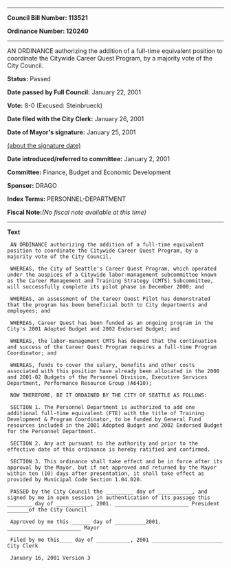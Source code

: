 

********

**Council Bill Number: 113521**
   
**Ordinance Number: 120240**
********

 AN ORDINANCE authorizing the addition of a full-time equivalent position to coordinate the Citywide Career Quest Program, by a majority vote of the City Council.

**Status:** Passed
   
**Date passed by Full Council:** January 22, 2001
   
**Vote:** 8-0 (Excused: Steinbrueck)
   
**Date filed with the City Clerk:** January 26, 2001
   
**Date of Mayor's signature:** January 25, 2001
   
[(about the signature date)](/~public/approvaldate.htm)
   
   
   
**Date introduced/referred to committee:** January 2, 2001
   
**Committee:** Finance, Budget and Economic Development
   
**Sponsor:** DRAGO
   
   
**Index Terms:** PERSONNEL-DEPARTMENT

**Fiscal Note:**_(No fiscal note available at this time)_

********

**Text**
   
```
 AN ORDINANCE authorizing the addition of a full-time equivalent position to coordinate the Citywide Career Quest Program, by a majority vote of the City Council.

 WHEREAS, the City of Seattle's Career Quest Program, which operated under the auspices of a Citywide labor-management subcommittee known as the Career Management and Training Strategy (CMTS) Subcommittee, will successfully complete its pilot phase in December 2000; and

 WHEREAS, an assessment of the Career Quest Pilot has demonstrated that the program has been beneficial both to City departments and employees; and

 WHEREAS, Career Quest has been funded as an ongoing program in the City's 2001 Adopted Budget and 2002 Endorsed Budget; and

 WHEREAS, the labor-management CMTS has deemed that the continuation and success of the Career Quest Program requires a full-time Program Coordinator; and

 WHEREAS, funds to cover the salary, benefits and other costs associated with this position have already been allocated in the 2000 and 2001-02 Budgets of the Personnel Division, Executive Services Department, Performance Resource Group (A6410);

 NOW THEREFORE, BE IT ORDAINED BY THE CITY OF SEATTLE AS FOLLOWS:

 SECTION 1. The Personnel Department is authorized to add one additional full-time equivalent (FTE) with the title of Training Development & Program Coordinator, to be funded by General Fund resources included in the 2001 Adopted Budget and 2002 Endorsed Budget for the Personnel Department.

 SECTION 2. Any act pursuant to the authority and prior to the effective date of this ordinance is hereby ratified and confirmed.

 SECTION 3. This ordinance shall take effect and be in force after its approval by the Mayor, but if not approved and returned by the Mayor within ten (10) days after presentation, it shall take effect as provided by Municipal Code Section 1.04.020.

 PASSED by the City Council the _________ day of ___________, and signed by me in open session in authentication of its passage this ________ day of ___________, 2001. ________________________ President _______of the City Council

 Approved by me this ______ day of __________2001. ________________________ Mayor

 Filed by me this____ day of ___________, 2001 _______________________ City Clerk

 January 16, 2001 Version 3

```
